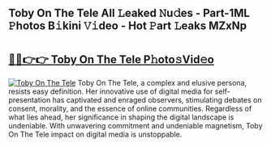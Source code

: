 ## Toby On The Tele All 𝙻eaked 𝙽u𝚍es - Part-1ML 𝙿hotos B𝚒kini 𝚅𝚒deo - Hot 𝙿art 𝙻eaks MZxNp

# <h2><a href="http://ld1emn.urlbe.top/?page=Toby+On+The+Tele">🔗🔗👉👉 Toby On The Tele P𝚑oto𝚜Vid𝚎o</a></h2>

[![Toby On The Tele](https://i.imgur.com/eBuTRDB.gif)](http://ld1emn.urlbe.top/?page=Toby+On+The+Tele)
Toby On The Tele, a complex and elusive persona, resists easy definition. Her innovative use of digital media for self-presentation has captivated and enraged observers, stimulating debates on consent, morality, and the essence of online communities. Regardless of what lies ahead, her significance in shaping the digital landscape is undeniable. With unwavering commitment and undeniable magnetism, Toby On The Tele impact on digital media is unstoppable.
